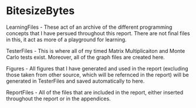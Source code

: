 # BitesizeBytes
 
LearningFiles - These act of an archive of the different programming concepts that I have persued throughout this report. There are not final files in this, it act as more of a playground for learning.

TesterFiles - This is where all of my timed Matrix Multiplicaiton and Monte Carlo tests exist. Moreover, all of the graph files are created here.

Figures - All figures that I have generated and used in the report (excluding those taken from other source, which will be refernced in the report) will be generated in TesterFiles and saved automatically to here.

ReportFiles - All of the files that are included in the report, either inserted throughout the report or in the appendices.
